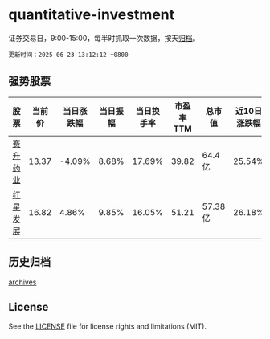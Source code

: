 # quantitative-investment

证券交易日，9:00-15:00，每半时抓取一次数据，按天[归档](archives)。

`更新时间：2025-06-23 13:12:12 +0800`

## 强势股票

|股票|当前价|当日涨跌幅|当日振幅|当日换手率|市盈率TTM|总市值|近10日涨跌幅|
|----|----|----|----|----|----|----|----|
|[赛升药业](https://xueqiu.com/S/SZ300485)|13.37|-4.09%|8.68%|17.69%|39.82|64.4亿|25.54%|
|[红星发展](https://xueqiu.com/S/SH600367)|16.82|4.86%|9.85%|16.05%|51.21|57.38亿|26.18%|

## 历史归档

[archives](archives)

## License

See the [LICENSE](LICENSE) file for license rights and limitations (MIT).